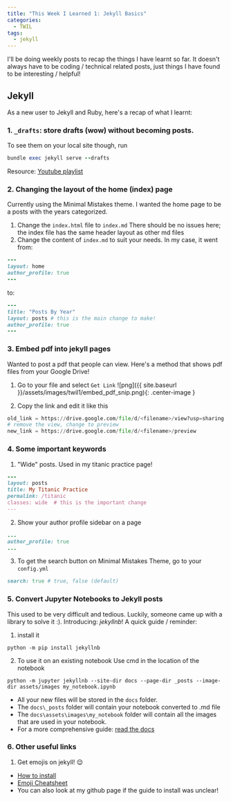 ```yaml
---
title: "This Week I Learned 1: Jekyll Basics"
categories:
  - TWIL
tags:
  - jekyll
---
```


I'll be doing weekly posts to recap the things I have learnt so far. It doesn't always have to be coding / technical related posts, just things I have found to be interesting / helpful!

## Jekyll
As a new user to Jekyll and Ruby, here's a recap of what I learnt:

### 1. `_drafts`: store drafts (wow) without becoming posts.
To see them on your local site though, run
```ruby
bundle exec jekyll serve --drafts
```
Resource: [Youtube playlist](https://www.youtube.com/watch?v=T1itpPvFWHI&list=PLLAZ4kZ9dFpOPV5C5Ay0pHaa0RJFhcmcB)


### 2. Changing the layout of the home (index) page
Currently using the Minimal Mistakes theme. I wanted the home page to be a posts with the years categorized.

1. Change the `index.html` file to `index.md`
There should be no issues here; the index file has the same header layout as other md files
2. Change the content of `index.md` to suit your needs.
In my case, it went from:
```ruby
---
layout: home
author_profile: true
---
```
to:
```ruby
---
title: "Posts By Year"
layout: posts # this is the main change to make!
author_profile: true
---
```

### 3. Embed pdf into jekyll pages
Wanted to post a pdf that people can view. Here's a method that shows pdf files from your Google Drive!
1. Go to your file and select `Get Link`
![png]({{ site.baseurl }}/assets/images/twil1/embed_pdf_snip.png){: .center-image }

2. Copy the link and edit it like this
```python
old_link = https://drive.google.com/file/d/<filename>/view?usp=sharing
# remove the view, change to preview
new_link = https://drive.google.com/file/d/<filename>/preview
```




### 4. Some important keywords
1. "Wide" posts. Used in my titanic practice page!
```ruby
---
layout: posts
title: My Titanic Practice
permalink: /titanic
classes: wide  # this is the important change
---
```

2. Show your author profile sidebar on a page
```ruby
...
author_profile: true
...
```

3. To get the search button on Minimal Mistakes Theme, go to your `config.yml`
```ruby
search: true # true, false (default)
```

### 5. Convert Jupyter Notebooks to Jekyll posts
This used to be very difficult and tedious. Luckily, someone came up with a library to solve it :). Introducing: *jekyllnb*! A quick guide / reminder:

1. install it
```
python -m pip install jekyllnb
```

2. To use it on an existing notebook
Use cmd in the location of the notebook
```
python -m jupyter jekyllnb --site-dir docs --page-dir _posts --image-dir assets/images my_notebook.ipynb
```
* All your new files will be stored in the `docs` folder.
* The `docs\_posts` folder will contain your notebook converted to .md file
* The `docs\assets\images\my_notebook` folder will contain all the images that are used in your notebook.
* For a more comprehensive guide: [read the docs](https://jekyllnb.readthedocs.io/en/stable/)



### 6. Other useful links
1. Get emojis on jekyll! :relieved:
- [How to install](https://github.com/jekyll/jemoji)
- [Emoji Cheatsheet](https://www.webfx.com/tools/emoji-cheat-sheet/)
- You can also look at my github page if the guide to install was unclear!